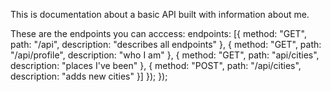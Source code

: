 This is documentation about a basic API built with information about me. 

These are the endpoints you can acccess: 
endpoints: 
        [{
          method: "GET",
          path: "/api",
          description: "describes all endpoints"
        },
        {
          method: "GET",
          path: "/api/profile",
          description: "who I am"
        },
        {
          method: "GET",
          path: "api/cities",
          description: "places I've been"
        },
        {
          method: "POST",
          path: "/api/cities",
          description: "adds new cities"
        }]
      }); 
  }); 